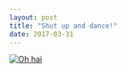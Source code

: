 ```yaml
---
layout: post
title: "Shut up and dance!"
date: 2017-03-31
---
```


[![Oh hai](https://img.youtube.com/vi/sszc2fCILes/0.jpg)](http://www.youtube.com/watch?v=sszc2fCILes)
